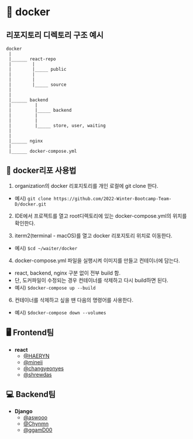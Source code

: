# 🐳 docker

## 리포지토리 디렉토리 구조 예시
  ```
  docker
   |
   |______ react-repo
   |        |
   |        |_____ public
   |        |         
   |        |
   |        |_____ source
   |                 
   |                  
   |______ backend
   |         |
   |         |_____ backend
   |         |        
   |         |
   |         |_____ store, user, waiting
   |                  
   |
   |______ nginx
   |
   |______ docker-compose.yml                  
  ```

## 🌱 docker리포 사용법
1. organization의 docker 리포지토리를 개인 로컬에 git clone 한다.
  - 예시) ```git clone https://github.com/2022-Winter-Bootcamp-Team-D/docker.git```

2. IDE에서 프로젝트를 열고 root디렉토리에 있는 docker-compose.yml의 위치를 확인한다.

3. iterm2(terminal - macOS)를 열고 docker 리포지토리 위치로 이동한다.
  - 예시) ```$cd ~/waiter/docker```

4. docker-compose.yml 파일을 실행시켜 이미지를 만들고 컨테이너에 담는다.
  - react, backend, nginx 구분 없이 전부 build 함.
  - 단, 도커파일이 수정되는 경우 컨테이너를 삭제하고 다시 build하면 된다.
  - 예시) ```$docker-compose up --build```

6. 컨테이너를 삭제하고 싶을 땐 다음의 명령어를 사용한다.
  - 예시) ```$docker-compose down --volumes```



## 🖥️ Frontend팀
- **react**
  - [@HAERYN](https://github.com/HAERYN)
  - [@mineii](https://github.com/mineii)
  - [@changyeonyes](https://github.com/changyeonyes)
  - [@shrewdas](https://github.com/shrewdas)
  

## 💻 Backend팀
- **Django**
  - [@aswooo](https://github.com/aswooo)
  - [@Chynmn](https://github.com/Chynmn)
  - [@ggamD00](https://github.com/ggamD00)

